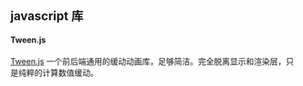 ## javascript 库

#### Tween.js
[Tween.js](https://github.com/tweenjs/tween.js.git)
一个前后端通用的缓动动画库，足够简洁。完全脱离显示和渲染层，只是纯粹的计算数值缓动。